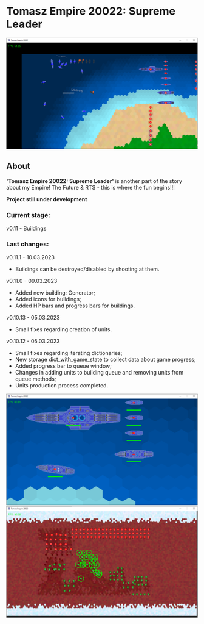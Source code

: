 # Tomasz Empire 20022: Supreme Leader

<p align="center">
  <img src="screens/screenshot1_20230115.png" alt="Tomasz Empire 20022">
</p>

## About
**'Tomasz Empire 20022: Supreme Leader'** is another part of the story about my Empire! The Future &amp; RTS - this is where the fun begins!!!

**Project still under development**

### Current stage:
v0.11 - Buildings

### Last changes:
v0.11.1 - 10.03.2023

* Buildings can be destroyed/disabled by shooting at them.

v0.11.0 - 09.03.2023

* Added new building: Generator;
* Added icons for buildings;
* Added HP bars and progress bars for buildings.

v0.10.13 - 05.03.2023

* Small fixes regarding creation of units.

v0.10.12 - 05.03.2023

* Small fixes regarding iterating dictionaries;
* New storage dict_with_game_state to collect data about game progress;
* Added progress bar to queue window;
* Changes in adding units to building queue and removing units from queue methods;
* Units production process completed.

<p align="center">
  <img src="screens/screenshot2_20230115.png" alt="Tomasz Empire 20022 - Fleet">
  <br />
  <img src="screens/screenshot3_20230115.png" alt="Tomasz Empire 20022 - Mars poles Map">
</p>
